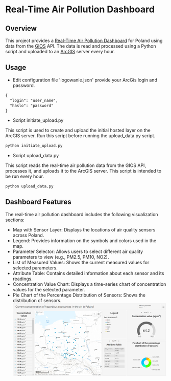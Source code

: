 # Real-Time Air Pollution Dashboard

## Overview
This project provides a [Real-Time Air Pollution Dashboard](https://agh-ust.maps.arcgis.com/apps/dashboards/9f43cb8a004e487b86a8ce1f40ff52e6) for Poland using data from the [GIOS](https://www.gios.gov.pl/pl/) API. The data is read and processed using a Python script and uploaded to an [ArcGIS](https://www.arcgis.com) server every hour.

## Usage
- Edit configuration file 'logowanie.json' provide your ArcGis login and password.

```
{
  "login": "user_name",
  "haslo": "password"
}
```

- Script initiate_upload.py

This script is used to create and upload the initial hosted layer on the ArcGIS server. Run this script before running the upload_data.py script.
```bash
python initiate_upload.py
```

- Script upload_data.py

This script reads the real-time air pollution data from the GIOS API, processes it, and uploads it to the ArcGIS server. This script is intended to be run every hour.
```
python upload_data.py
```

## Dashboard Features

The real-time air pollution dashboard includes the following visualization sections:

- Map with Sensor Layer: Displays the locations of air quality sensors across Poland.
- Legend: Provides information on the symbols and colors used in the map.
- Parameter Selector: Allows users to select different air quality parameters to view (e.g., PM2.5, PM10, NO2).
- List of Measured Values: Shows the current measured values for selected parameters.
- Attribute Table: Contains detailed information about each sensor and its readings.
- Concentration Value Chart: Displays a time-series chart of concentration values for the selected parameter.
- Pie Chart of the Percentage Distribution of Sensors: Shows the distribution of sensors.
![Dashboard](/dashboard.png)